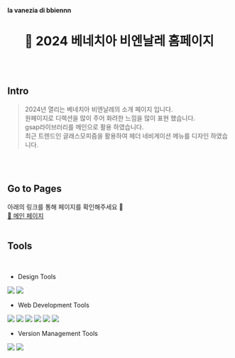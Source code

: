 
<!-- markdownlint-disable MD033 -->
******la vanezia di bbiennn******

<h1 align="center"> 🎨 2024 베네치아 비엔날레 홈페이지 </h1>
<br>
<br>

<h2>Intro</h2>

> 2024년 열리는 베네치아 비엔날레의 소개 페이지 입니다.<br/>
> 원페이지로 디렉션을 많이 주어 화려한 느낌을 많이 표현 했습니다.<br/>
> gsap라이브러리를 메인으로 활용 하였습니다.<br/>
> 최근 트렌드인 글래스모피즘을 활용하여 헤더 네비게이션 메뉴를 디자인 하였습니다.<br/>
<br/>
<br/>

<h2> Go to Pages </h2>
아래의 링크를 통해 페이지를 확인해주세요 🎯 <br/>
<a href="https://yunheeahn.github.io/Biennale-Onepage/"> 	🎨 메인 페이지 </a>
<br/>
<br/>

<h2>Tools</h2>
<br/>

- Design Tools
<div display="flex">
  <img src="https://img.shields.io/badge/figma-F24E1E?style=for-the-badge&logo=figma&logoColor=white">
  <img src="https://img.shields.io/badge/adobephotoshop-31A8FF?style=for-the-badge&logo=adobephotoshop&logoColor=white">
</div>

- Web Development Tools
<div display="flex">
  <img src="https://img.shields.io/badge/html5-E34F26?style=for-the-badge&logo=html5&logoColor=white">
  <img src="https://img.shields.io/badge/sass-CC6699?style=for-the-badge&logo=sass&logoColor=white">
  <img src="https://img.shields.io/badge/javascript-F7DF1E?style=for-the-badge&logo=javascript&logoColor=white">
  <img src="https://img.shields.io/badge/jquery-0769AD?style=for-the-badge&logo=jquery&logoColor=white">
  <img src="https://img.shields.io/badge/gsap-24FF00?style=for-the-badge&logo=gsap&logoColor=white">
  <img src="https://img.shields.io/badge/fontawesome-528DD7?style=for-the-badge&logo=fontawesome&logoColor=white">
</div>

- Version Management Tools
<div display="flex">
<img src="https://img.shields.io/badge/git-F05032?style=for-the-badge&logo=git&logoColor=white">
<img src="https://img.shields.io/badge/github-181717?style=for-the-badge&logo=github&logoColor=white">
</div>
